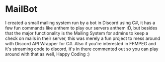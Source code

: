 # MailBot
I created a small mailing system run by a bot in Discord using C#, it has a few fun commands like anthem to play our servers anthem :D, but besides that the major functionality is the Mailing System for admins to keep a check on mails in their server, this was merely a fun project to mess around with Discord API Wrapper for C#. Also if you're interested in FFMPEG and it's streaming code to discord, it's in there commented out so you can play around with that as well, Happy Coding :)

